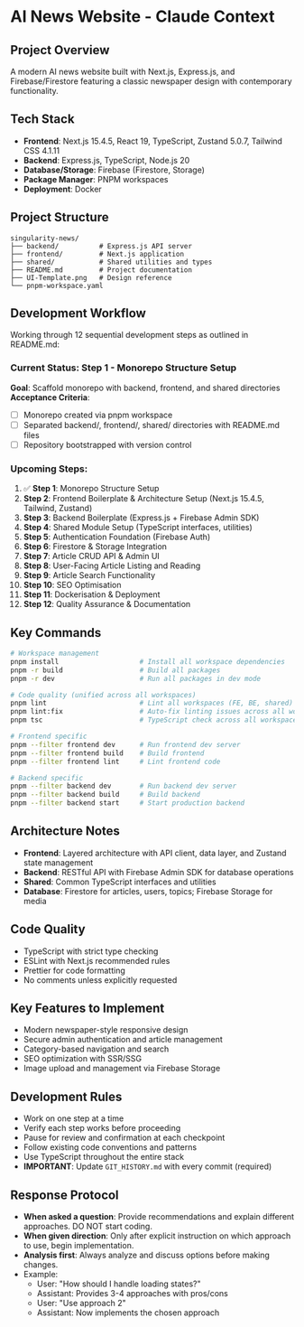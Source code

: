 # AI News Website - Claude Context

## Project Overview
A modern AI news website built with Next.js, Express.js, and Firebase/Firestore featuring a classic newspaper design with contemporary functionality.

## Tech Stack
- **Frontend**: Next.js 15.4.5, React 19, TypeScript, Zustand 5.0.7, Tailwind CSS 4.1.11
- **Backend**: Express.js, TypeScript, Node.js 20
- **Database/Storage**: Firebase (Firestore, Storage)
- **Package Manager**: PNPM workspaces
- **Deployment**: Docker

## Project Structure
```
singularity-news/
├── backend/          # Express.js API server
├── frontend/         # Next.js application  
├── shared/           # Shared utilities and types
├── README.md         # Project documentation
├── UI-Template.png   # Design reference
└── pnpm-workspace.yaml
```

## Development Workflow
Working through 12 sequential development steps as outlined in README.md:

### Current Status: Step 1 - Monorepo Structure Setup
**Goal**: Scaffold monorepo with backend, frontend, and shared directories
**Acceptance Criteria**:
- [ ] Monorepo created via pnpm workspace
- [ ] Separated backend/, frontend/, shared/ directories with README.md files
- [ ] Repository bootstrapped with version control

### Upcoming Steps:
1. ✅ **Step 1**: Monorepo Structure Setup
2. **Step 2**: Frontend Boilerplate & Architecture Setup (Next.js 15.4.5, Tailwind, Zustand)
3. **Step 3**: Backend Boilerplate (Express.js + Firebase Admin SDK)
4. **Step 4**: Shared Module Setup (TypeScript interfaces, utilities)
5. **Step 5**: Authentication Foundation (Firebase Auth)
6. **Step 6**: Firestore & Storage Integration
7. **Step 7**: Article CRUD API & Admin UI
8. **Step 8**: User-Facing Article Listing and Reading
9. **Step 9**: Article Search Functionality
10. **Step 10**: SEO Optimisation
11. **Step 11**: Dockerisation & Deployment
12. **Step 12**: Quality Assurance & Documentation

## Key Commands
```bash
# Workspace management
pnpm install                    # Install all workspace dependencies
pnpm -r build                   # Build all packages
pnpm -r dev                     # Run all packages in dev mode

# Code quality (unified across all workspaces)
pnpm lint                       # Lint all workspaces (FE, BE, shared)
pnpm lint:fix                   # Auto-fix linting issues across all workspaces
pnpm tsc                        # TypeScript check across all workspaces

# Frontend specific
pnpm --filter frontend dev      # Run frontend dev server
pnpm --filter frontend build    # Build frontend
pnpm --filter frontend lint     # Lint frontend code

# Backend specific  
pnpm --filter backend dev       # Run backend dev server
pnpm --filter backend build     # Build backend
pnpm --filter backend start     # Start production backend
```

## Architecture Notes
- **Frontend**: Layered architecture with API client, data layer, and Zustand state management
- **Backend**: RESTful API with Firebase Admin SDK for database operations
- **Shared**: Common TypeScript interfaces and utilities
- **Database**: Firestore for articles, users, topics; Firebase Storage for media

## Code Quality
- TypeScript with strict type checking
- ESLint with Next.js recommended rules
- Prettier for code formatting
- No comments unless explicitly requested

## Key Features to Implement
- Modern newspaper-style responsive design
- Secure admin authentication and article management
- Category-based navigation and search
- SEO optimization with SSR/SSG
- Image upload and management via Firebase Storage

## Development Rules
- Work on one step at a time
- Verify each step works before proceeding
- Pause for review and confirmation at each checkpoint
- Follow existing code conventions and patterns
- Use TypeScript throughout the entire stack
- **IMPORTANT**: Update `GIT_HISTORY.md` with every commit (required)

## Response Protocol
- **When asked a question**: Provide recommendations and explain different approaches. DO NOT start coding.
- **When given direction**: Only after explicit instruction on which approach to use, begin implementation.
- **Analysis first**: Always analyze and discuss options before making changes.
- Example:
  - User: "How should I handle loading states?"
  - Assistant: Provides 3-4 approaches with pros/cons
  - User: "Use approach 2"
  - Assistant: Now implements the chosen approach